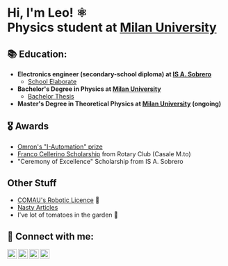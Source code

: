 <h1>Hi, I'm Leo! ⚛️ <br/>Physics student at</a> <a href="https://fisica-lm.cdl.unimi.it/it">Milan University</a>

<h2>📚 Education:</h2>

- <b> Electronics engineer (secondary-school diploma) at [IS A. Sobrero](https://www.sobrero.edu.it) </b>
  - [School Elaborate](https://github.com/LeoGentilomo/School-Elaborate/blob/main/Elaborate.pdf)
- <b>Bachelor's Degree in Physics at [Milan University](https://fisica.cdl.unimi.it/it)</b>
  - [Bachelor Thesis](https://github.com/LeoGentilomo/Bachelor-Thesis/blob/main/Thesis.pdf) 
- <b>Master's Degree in Theoretical Physics at [Milan University](https://fisica-lm.cdl.unimi.it/it) (ongoing)</b>

<h2>🎖️ Awards</h2>

- [Omron's "I-Automation" prize](https://www.sobrero.edu.it/lelettronica-vince-il-premio-i-automation)
- [Franco Cellerino Scholarship](https://rotary2032.it/wp-content/uploads/2022/05/Pagine-da-Il-Monferrato_2022_05_03.pdf) from Rotary Club (Casale M.to)
- "Ceremony of Excellence" Scholarship from IS A. Sobrero

<h2> Other Stuff</h2>

- [COMAU's Robotic Licence](https://github.com/LeoGentilomo/LeoGentilomo/blob/main/Certificazione_Internazionale_COMAU_Leo_GENTILOMO.pdf) 🦿
- [Nasty Articles](https://github.com/LeoGentilomo/Nasty_Articles/tree/main)
- I've lot of tomatoes in the garden 🍅

<h2> 🤳 Connect with me:</h2>

[<img align="left" alt="JoshMadakor | YouTube" width="22px" src="https://cdn.jsdelivr.net/npm/simple-icons@v3/icons/youtube.svg" />][youtube]
[<img align="left" alt="JoshMadakor | Twitter" width="22px" src="https://cdn.jsdelivr.net/npm/simple-icons@v3/icons/twitter.svg" />][twitter]
[<img align="left" alt="JoshMadakor | LinkedIn" width="22px" src="https://cdn.jsdelivr.net/npm/simple-icons@v3/icons/linkedin.svg" />][linkedin]
[<img align="left" alt="JoshMadakor | Instagram" width="22px" src="https://cdn.jsdelivr.net/npm/simple-icons@v3/icons/instagram.svg" />][instagram]

[twitter]: https://twitter.com/joshmadakor
[youtube]: https://www.youtube.com/c/joshmadakor
[instagram]: https://www.instagram.com/joshmadakor/
[linkedin]: https://linkedin.com/in/joshmadakor
<!--
**LeoGentilomo/LeoGentilomo** is a ✨ _special_ ✨ repository because its `README.md` (this file) appears on your GitHub profile.

Here are some ideas to get you started:

- 🔭 I’m currently working on ...
- 🌱 I’m currently learning ...
- 👯 I’m looking to collaborate on ...
- 🤔 I’m looking for help with ...
- 💬 Ask me about ...
- 📫 How to reach me: ...
- 😄 Pronouns: ...
- ⚡ Fun fact: ...
-->
